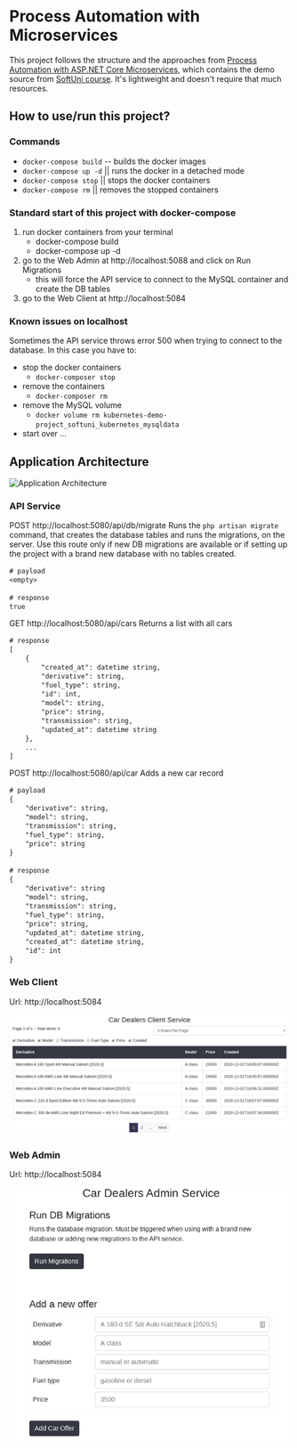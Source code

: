 # Process Automation with Microservices

This project follows the structure and the approaches from [Process Automation with ASP.NET Core Microservices](https://github.com/ivaylokenov/Process-Automation-with-ASP.NET-Core-Microservices), which contains the demo source from [SoftUni course](https://softuni.bg/trainings/3162/process-automation-with-asp-net-core-microservices-october-2020). It's lightweight and doesn't require that much resources.

## How to use/run this project?

### Commands

- `docker-compose build` -- builds the docker images
- `docker-compose up -d` || runs the docker in a detached mode
- `docker-compose stop` || stops the docker containers
- `docker-compose rm` || removes the stopped containers

### Standard start of this project with docker-compose

1. run docker containers from your terminal
   - docker-compose build
   - docker-compose up -d
2. go to the Web Admin at http://localhost:5088 and click on Run Migrations
   - this will force the API service to connect to the MySQL container and create the DB tables
3. go to the Web Client at http://localhost:5084

### Known issues on localhost

Sometimes the API service throws error 500 when trying to connect to the database. In this case you have to:

- stop the docker containers
  - `docker-composer stop`
- remove the containers
  - `docker-composer rm`
- remove the MySQL volume
  - `docker volume rm kubernetes-demo-project_softuni_kubernetes_mysqldata`
- start over ...

## Application Architecture

![Application Architecture](https://github.com/TrayanaKDimitrova/Process-Automation-Microservices-Demo/blob/main/Resources/ApplicationArchitecture.png)

### API Service

POST http://localhost:5080/api/db/migrate
Runs the `php artisan migrate` command, that creates the database tables and runs the migrations, on the server.
Use this route only if new DB migrations are available or if setting up the project with a brand new database with no tables created.

```
# payload
<empty>

# response
true
```

GET http://localhost:5080/api/cars
Returns a list with all cars

```
# response
[
    {
        "created_at": datetime string,
        "derivative": string,
        "fuel_type": string,
        "id": int,
        "model": string,
        "price": string,
        "transmission": string,
        "updated_at": datetime string
    },
	...
]
```

POST http://localhost:5080/api/car
Adds a new car record

```
# payload
{
	"derivative": string,
	"model": string,
	"transmission": string,
	"fuel_type": string,
	"price": string
}

# response
{
    "derivative": string
    "model": string,
    "transmission": string,
    "fuel_type": string,
    "price": string,
    "updated_at": datetime string,
    "created_at": datetime string,
    "id": int
}
```

### Web Client

Url: http://localhost:5084

![Web Client](https://github.com/TrayanaKDimitrova/Process-Automation-Microservices-Demo/blob/main/Resources/WebClient.png)

### Web Admin

Url: http://localhost:5084

![Web Admin](https://github.com/TrayanaKDimitrova/Process-Automation-Microservices-Demo/blob/main/Resources/WebAdmin.png)
